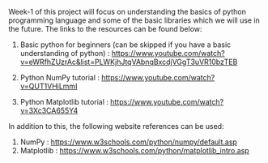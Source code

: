 Week-1 of this project will focus on understanding the basics of python programming language and some of the basic libraries which we will use in the future. The links to the resources can be found below:

1) Basic python for beginners (can be skipped if you have a basic understanding of python) : https://www.youtube.com/watch?v=eWRfhZUzrAc&list=PLWKjhJtqVAbnqBxcdjVGgT3uVR10bzTEB

2) Python NumPy tutorial : https://www.youtube.com/watch?v=QUT1VHiLmmI

3) Python Matplotlib tutorial : https://www.youtube.com/watch?v=3Xc3CA655Y4

In addition to this, the following website references can be used:

1) NumPy : https://www.w3schools.com/python/numpy/default.asp
2) Matplotlib : https://www.w3schools.com/python/matplotlib_intro.asp

